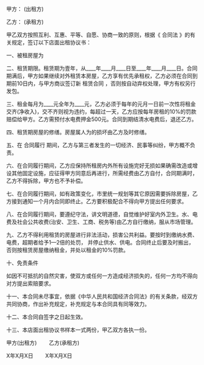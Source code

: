 
 


甲方： (出租方)


乙方： (承租方)


甲乙双方按照互利、互惠、平等、自愿、协商一致的原则，根据《
合同法
》的有关规定，签订以下店面出租协议书：


一、被租房屋为


二、租赁期限。租赁期为壹年，从____年____月____日至____年____月____日。合同期满后，甲方如果继续对外租赁本房屋，乙方享有优先承租权，乙方必须在合同到期前10日内，与甲方商议签订新
租赁合同
，否则按自动弃权处理，甲方有权另行发包。


三、租金每月为____元全年为____元，乙方必须于每年的元月一日前一次性将租金交齐(净收入)，交不齐则视为违约，每超过一天，乙方应按每年房租的10%的罚款赔偿给甲方。乙方需预付水电费押金500元。合同到期结清水电费后，退还乙方。


四、租赁期房屋的修缮。房屋属人为的损坏由乙方及时修缮。


五、在
合同履行
期间，乙方与第三者发生的一切经济、民事等纠纷，甲方概不负责。


六、在合同履行期间，乙方应保持所租房内外所有设施完好无损如果确需改造或增设其他固定设施，应征得甲方同意后再进行，所需经费由乙方自付，合同期满时，乙方不得拆除，甲方也不予补偿。


七、在合同履行期间，如有政策变化，市里统一规划等其它原因需要拆除房屋，乙方接到通知一个月内合同即终止。乙方要积极配合不得向甲方提出任何要求。


八、在合同履行期间，要遵纪守法，讲文明道德，自觉维护好室内外卫生。水、电费及社会公共收费(治安、卫生、工商、税务等)由乙方自行缴纳，服从市场管理。


九、乙方不得利用租赁的房屋进行非法活动，损害公共利益。要按时到缴纳水费、电费，超期者给予1—2倍的处罚， 并停止供水、供电。合同终止后要及时搬出，否则按租赁房屋缴纳租金，并处以租金的10%罚款。


十、免责条件


如因不可抵抗的自然灾害，使双方或任何一方造成经济损失的，任何一方均不得向对方提出索赔要求。


十一、本合同未尽事宜，依据《中华人民共和国经济合同法》的有关条款，经双方共同协商，作出补充规定，补充规定与本合同具有同等效力。


十二、本合同自签字之日起生效。


十三、本店面出租协议书样本一式两份，甲乙双方各执一份。


甲方(出租方) 　　乙方(承租方)


X年X月X日 　　X年X月X日
 


 

 
 
 
 
 
  


  
 

  


  


  
 
 
 
 

